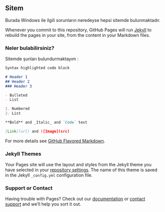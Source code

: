 ## Sitem

Burada Windows ile ilgili sorunların neredeyse hepsi sitemde bulunmaktadır.

Whenever you commit to this repository, GitHub Pages will run [Jekyll](https://jekyllrb.com/) to rebuild the pages in your site, from the content in your Markdown files.

### Neler bulabilirsiniz?

Sitemde şunları bulundurmaktayım :

```markdown
Syntax highlighted code block

# Header 1
## Header 2
### Header 3

- Bulleted
- List

1. Numbered
2. List

**Bold** and _Italic_ and `Code` text

[Link](url) and ![Image](src)
```

For more details see [GitHub Flavored Markdown](https://guides.github.com/features/mastering-markdown/).

### Jekyll Themes

Your Pages site will use the layout and styles from the Jekyll theme you have selected in your [repository settings](https://github.com/teknopc/teknopc.github.io/settings). The name of this theme is saved in the Jekyll `_config.yml` configuration file.

### Support or Contact

Having trouble with Pages? Check out our [documentation](https://docs.github.com/categories/github-pages-basics/) or [contact support](https://support.github.com/contact) and we’ll help you sort it out.
